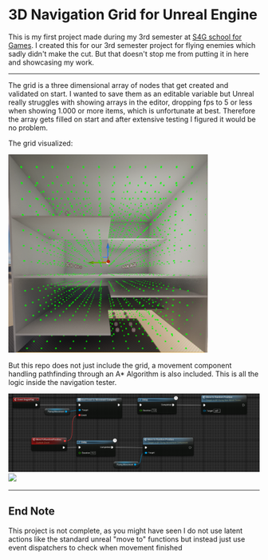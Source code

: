 # 3D Navigation Grid for Unreal Engine

This is my first project made during my 3rd semester at [S4G school for Games](https://www.school4games.net/). I created this for our 3rd semester project for flying enemies which sadly didn't make the cut.
But that doesn't stop me from putting it in here and showcasing my work.

---

The grid is a three dimensional array of nodes that get created and validated on start. I wanted to save them as an editable variable but Unreal really struggles with showing arrays in the editor, dropping fps to 5 or less when showing 1.000 or more items, which is unfortunate at best. Therefore the array gets filled on start and after extensive testing I figured it would be no problem. 

The grid visualized:

<img src="readme/VisualizedGrid.png" width="400">

But this repo does not just include the grid, a movement component handling pathfinding through an A* Algorithm is also included.
This is all the logic inside the navigation tester.

<img src="readme/NavigationTester.png" width="700">

<img src="readme/MovementComponent.gif" width="400">

---

## End Note

This project is not complete, as you might have seen I do not use latent actions like the standard unreal "move to" functions but instead just use event dispatchers to check when movement finished
